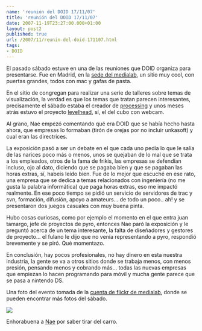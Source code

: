 ```yaml
---
name: 'reunión del DOID 17/11/07'
title: 'reunión del DOID 17/11/07'
date: 2007-11-19T23:27:00.000+01:00
layout: post2
published: true
url: /2007/11/reunin-del-doid-171107.html
tags: 
- DOID
---
```


El pasado sábado estuve en una de las reuniones que DOID organiza para presentarse. Fue en Madrid, en la [sede del medialab](http://medialab-prado.es/article/nueva_sede2), un sitio muy cool, con puertas grandes, todos con mac y gafas de pasta.  
  
En el sitio de congregan para realizar una serie de talleres sobre temas de visualización, la verdad es que los temas que tratan parecen interesantes, precisamente el sábado estaba el creador de [processing](http://www.processing.org/) y unos meses atrás estuvo el proyecto [levelhead](http://julianoliver.com/levelhead), sí, el del cubo con webcam.  
  
Al grano, Nae empezó comentando qué era DOID que se había hecho hasta ahora, que empresas lo formaban (tirón de orejas por no incluir unkasoft) y cual eran las directrices.  
  
La exposición pasó a ser un debate en el que cada uno pedía lo que le salía de las narices poco más o menos, unos se quejaban de lo mal que se trata a los empleados, otros de la fama de frikis, las empresas se defendían incluso, ojo al dato, diciendo que se pagaba bien y que se pagaban las horas extras, sí, habeis leído bien. Fue de lo mejor que escuché en ese rato, una empresa que se dedica a temas relacionados con ingeniería (no me gusta la palabra informática) que paga horas extras, eso me impactó realmente. En ese poco tiempo se pidió un servicio de servidores de trac y svn, formación, difusión, apoyo a amateurs... de todo un poco.. ah! y se presentaron dos juegos casuales con muy buena pinta.  
  
Hubo cosas curiosas, como por ejemplo el momento en el que entra juan tamargo, jefe de proyectos de pyro, entonces Nae paró la exposición y le preguntó acerca de un tema interesante, la falta de diseñadores y gestores de proyecto... el fulano le dijo que no venía representando a pyro, respondió brevemente y se piró. Qué momentazo.  
  
En conclusión, hay pocos profesionales, no hay dinero en esta nuestra industria, la gente se va a otros sitios donde se trabaja menos, con menos presión, pensando menos y cobrando más... todas las nuevas empresas que empiezan lo hacen programando para móvil y mucha gente parece que se pasa a nintendo DS.  
  
Una foto del evento tomada de la [cuenta de flickr de medialab](http://www.flickr.com/photos/medialab-prado/), donde se pueden encontrar más fotos del sábado.  
  
[![](http://farm3.static.flickr.com/2390/2047229022_e00248ad7d.jpg?v=0)](http://farm3.static.flickr.com/2390/2047229022_e00248ad7d.jpg?v=0)  
  
Enhorabuena a [Nae](http://naemem.blogspot.com/) por saber tirar del carro.